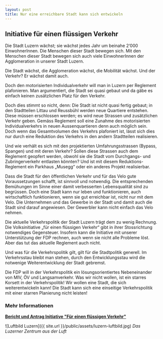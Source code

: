 ```yaml
---
layout: post
title: Nur eine erreichbare Stadt kann sich entwickeln
---
```


## Initiative für einen flüssigen Verkehr
Die Stadt Luzern wächst; sie wächst jedes Jahr um beinahe 2‘000 EinwohnerInnen. Die Menschen dieser Stadt bewegen sich. Mit den Menschen dieser Stadt bewegen sich auch viele EinwohnerInnen der Agglomeration in unserer Stadt Luzern.

Die Stadt wächst, die Agglomeration wächst, die Mobilität wächst. Und der Verkehr? Er wächst damit auch.

Doch den motorisierten Individualverkehr will man in Luzern per Reglement plafonieren. Man argumentiert, die Stadt sei quasi gebaut und da gäbe es einfach keinen zusätzlichen Platz für den Verkehr.

Doch dies stimmt so nicht, denn: Die Stadt ist nicht quasi fertig gebaut; in den Stadtteilen Littau und Reussbühl werden neue Quartiere entstehen. Diese müssen erschlossen werden; es wird neue Strassen und zusätzlichen Verkehr geben. Gemäss Reglement soll eine Zunahme des motorisierten Individualverkehrs in neuen Aussenquartieren denn auch möglich sein. Doch wenn das Gesamtvolumen des Verkehrs plafoniert ist, lässt sich dies nur durch eine Reduktion des Verkehrs in den andern Stadtteilen realisieren.

Und wie verhält es sich mit den projektierten Umfahrungsstrassen (Bypass, Spangen) und mit deren Verkehr? Sollen diese Strassen auch dem Reglement geopfert werden, obwohl sie die Stadt vom Durchgangs- und Zubringerverkehr entlasten könnten? Und ist mit diesem Reduktions-Reglement ein Parkhaus „Musegg“ oder ein anderes Projekt realisierbar.

Dass die Stadt für den öffentlichen Verkehr und für das Velo gute Voraussetzungen schafft, ist sinnvoll und notwendig. Die entsprechenden Bemühungen im Sinne einer damit verbesserten Lebensqualität sind zu begrüssen. Doch eine Stadt kann nur leben und funktionieren, auch wirtschaftlich funktionieren, wenn sie gut erreichbar ist, nicht nur mit dem Velo. Die Unternehmen und das Gewerbe in der Stadt und damit auch die Stadt sind darauf angewiesen. Der Gewerbler kann nicht einfach das Velo nehmen.

Die aktuelle Verkehrspolitik der Stadt Luzern trägt dem zu wenig Rechnung. Die Volksinitiative „für einen flüssigen Verkehr“ gibt in ihrer Stossrichtung notwendiges Gegensteuer. Insofern kann die Initiative mit unserer Unterstützung der FDP rechnen, auch wenn sie nicht alle Probleme löst. Aber das tut das aktuelle Reglement auch nicht.

Und was für die Verkehrspolitik gilt, gilt für die Stadtpolitik generell. Im Verkehrsstau bleibt man stehen, durch den Entwicklungsstau wird die notwenige Weiterentwicklung der Stadt gebremst.

Die FDP will in der Verkehrspolitik ein lösungsorientiertes Nebeneinander von MIV, ÖV und Langsamverkehr. Was wir nicht wollen, ist ein starres Korsett in der Verkehrspolitik! Wir wollen eine Stadt, die sich weiterentwickeln kann! Die Stadt kann sich eine einseitige Verkehrspolitik mit einer starren Planierung nicht leisten!

### Mehr Informationen
[**Bericht und Antrag Initiative "Für einen flüssigen Verkehr"**](http://www.stadtluzern.ch/de/politik/ggr/polgeschaefte/?action=showinfo&info_id=b683)

![Luftbild Luzern]({{ site.url }}/public/assets/luzern-luftbild.jpg)
*Das Luzerner Zentrum aus der Luft*
